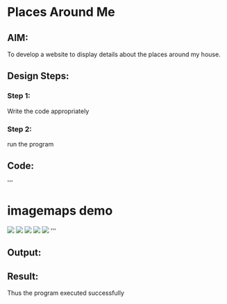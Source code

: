 # Places Around Me
## AIM:
To develop a website to display details about the places around my house.

## Design Steps:

### Step 1:
Write the code appropriately
### Step 2:
run the program
## Code:
'''
<!DOCTYPE html>
<html>
    <head>
        <title>imagemaps demo
        </title>
    </head>
    <body>
        <h1> imagemaps demo</h1>
    </body>
    <img src="Screenshot from 2023-12-20 15-46-34.png" usemap="#image_map">
<map name="image_map">
  <area alt="neyvelilignitemine" title="neyvelilignitemine" href="neyvelilignitemine.html" coords="287,475,287,477" shape="rect">
</map>
<img src="Screenshot from 2023-12-20 15-46-34.png" usemap="#image_map">
<map name="image_map">
  <area alt="sathyagnanasabhai" title="sathyagnanasabhai" href="sathyagnanasabhai.html" coords="287,475,287,477" shape="rect">
</map>
<img src="Screenshot from 2023-12-20 15-46-34.png" usemap="#image_map">
<map name="image_map">
  <area alt="clunyschool" title="clunyschool" href="clunyschool.html" coords="287,475,287,477" shape="rect">
</map>
<img src="Screenshot from 2023-12-20 15-46-34.png" usemap="#image_map">
<map name="image_map">
  <area alt="mangayarkarasi" title="mangayarkarasi" href="mangayarkarasi.html" coords="287,475,287,477" shape="rect">
</map>
<img src="Screenshot from 2023-12-20 15-46-34.png" usemap="#image_map">
<map name="image_map">
  <area alt="mainbazar" title="mainbazar" href="mainbazar.html" coords="287,475,287,477" shape="rect">
</map>

</html>
'''

## Output:

## Result:
Thus the program executed successfully
